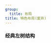```yaml
---
group:
  title: 布局
title: 特色布局(废弃)
---
```


### 经典左树结构

<code src="./demo/demo1" />

<code src="./demo/demo2" />

<code src="./demo/demo3" />